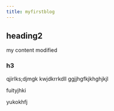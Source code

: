 ```yaml
---
title: myfirstblog
---
```


## heading2
my content modified

### h3

qjirlks;djmgk
kwjdkrrkdll
ggjjhgfkjkhghjkjl

fuityjhki

yukokhfj
